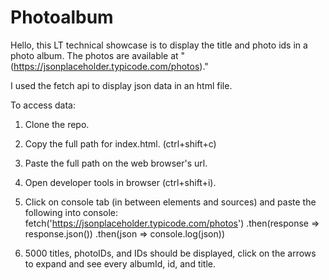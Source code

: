 # Photoalbum
Hello, this LT technical showcase is to display the title and photo ids in a photo album.  The photos are available at 
"(https://jsonplaceholder.typicode.com/photos)."

I used the fetch api to display json data in an html file.

To access data:
1. Clone the repo.
2. Copy the full path for index.html. (ctrl+shift+c)
3. Paste the full path on the web browser's url.
4. Open developer tools in browser (ctrl+shift+i).
5. Click on console tab (in between elements and sources) and paste the following into console:
fetch('https://jsonplaceholder.typicode.com/photos')
        .then(response => response.json())
        .then(json => console.log(json))
        
6. 5000 titles, photoIDs, and IDs should be displayed, click on the arrows to expand and see every albumId, id, and title.


